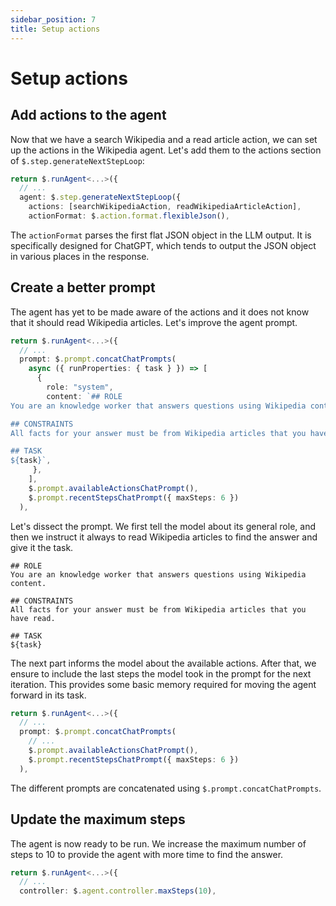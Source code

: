 ```yaml
---
sidebar_position: 7
title: Setup actions
---
```


# Setup actions

## Add actions to the agent

Now that we have a search Wikipedia and a read article action, we can set up the actions in the Wikipedia agent.
Let's add them to the actions section of `$.step.generateNextStepLoop`:

```typescript
return $.runAgent<...>({
  // ...
  agent: $.step.generateNextStepLoop({
    actions: [searchWikipediaAction, readWikipediaArticleAction],
    actionFormat: $.action.format.flexibleJson(),
```

The `actionFormat` parses the first flat JSON object in the LLM output.
It is specifically designed for ChatGPT, which tends to output the JSON object in various places in the response.

## Create a better prompt

The agent has yet to be made aware of the actions and it does not know that it should read Wikipedia articles.
Let's improve the agent prompt.

```typescript
return $.runAgent<...>({
  // ...
  prompt: $.prompt.concatChatPrompts(
    async ({ runProperties: { task } }) => [
      {
        role: "system",
        content: `## ROLE
You are an knowledge worker that answers questions using Wikipedia content.

## CONSTRAINTS
All facts for your answer must be from Wikipedia articles that you have read.

## TASK
${task}`,
     },
    ],
    $.prompt.availableActionsChatPrompt(),
    $.prompt.recentStepsChatPrompt({ maxSteps: 6 })
  ),
```

Let's dissect the prompt.
We first tell the model about its general role, and then we instruct it always to read Wikipedia articles to find the answer and give it the task.

```
## ROLE
You are an knowledge worker that answers questions using Wikipedia content.

## CONSTRAINTS
All facts for your answer must be from Wikipedia articles that you have read.

## TASK
${task}
```

The next part informs the model about the available actions.
After that, we ensure to include the last steps the model took in the prompt for the next iteration.
This provides some basic memory required for moving the agent forward in its task.

```typescript
return $.runAgent<...>({
  // ...
  prompt: $.prompt.concatChatPrompts(
    // ...
    $.prompt.availableActionsChatPrompt(),
    $.prompt.recentStepsChatPrompt({ maxSteps: 6 })
  ),
```

The different prompts are concatenated using `$.prompt.concatChatPrompts`.

## Update the maximum steps

The agent is now ready to be run.
We increase the maximum number of steps to 10 to provide the agent with more time to find the answer.

```typescript
return $.runAgent<...>({
  // ...
  controller: $.agent.controller.maxSteps(10),
```
